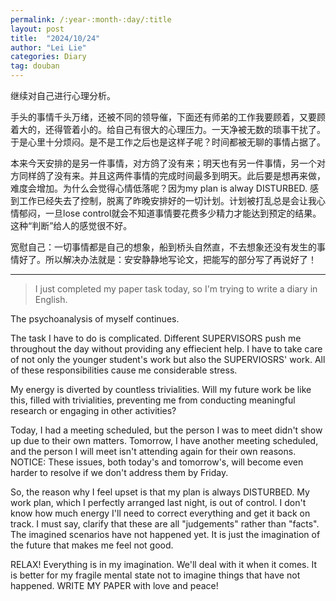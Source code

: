 ```yaml
---
permalink: /:year-:month-:day/:title
layout: post
title:  "2024/10/24"
author: "Lei Lie"
categories: Diary
tag: douban
---
```


继续对自己进行心理分析。

手头的事情千头万绪，还被不同的领导催，下面还有师弟的工作我要顾着，又要顾着大的，还得管着小的。给自己有很大的心理压力。一天净被无数的琐事干扰了。于是心里十分烦闷。是不是工作之后也是这样子呢？时间都被无聊的事情占据了。

本来今天安排的是另一件事情，对方鸽了没有来；明天也有另一件事情，另一个对方同样鸽了没有来。并且这两件事情的完成时间最多到明天。此后要是想再来做，难度会增加。为什么会觉得心情低落呢？因为my plan is alway DISTURBED. 感到工作已经失去了控制，脱离了昨晚安排好的一切计划。计划被打乱总是会让我心情郁闷，一旦lose control就会不知道事情要花费多少精力才能达到预定的结果。这种“判断”给人的感觉很不好。

宽慰自己：一切事情都是自己的想象，船到桥头自然直，不去想象还没有发生的事情好了。所以解决办法就是：安安静静地写论文，把能写的部分写了再说好了！

---

> I just completed my paper task today, so I'm trying to write a diary in English.

The psychoanalysis of myself continues.

The task I have to do is complicated. Different SUPERVISORS push me throughout the day without providing any effiecient help. I have to take care of not only the younger student's work but also the SUPERVIOSRS' work. All of these responsibilities cause me considerable stress.

My energy is diverted by countless trivialities. Will my future work be like this, filled with trivialities, preventing me from conducting meaningful research or engaging in other activities?

Today, I had a meeting scheduled, but the person I was to meet didn't show up due to their own matters. Tomorrow, I have another meeting scheduled, and the person I will meet isn't attending again for their own reasons. NOTICE: These issues, both today's and tomorrow's, will become even harder to resolve if we don't address them by Friday.

So, the reason why I feel upset is that my plan is always DISTURBED. My work plan, which I perfectly arranged last night, is out of control. I don't know how much energy I'll need to correct everything and get it back on track. I must say, clarify that these are all "judgements" rather than "facts". The imagined scenarios have not happened yet. It is just the imagination of the future that makes me feel not good. 

RELAX! Everything is in my imagination. We'll deal with it when it comes. It is better for my fragile mental state not to imagine things that have not happened. WRITE MY PAPER with love and peace!